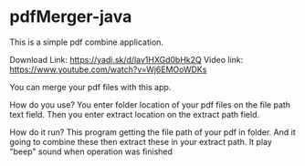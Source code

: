 # pdfMerger-java
This is a simple pdf combine application.

Download Link: https://yadi.sk/d/lav1HXGd0bHk2Q
Video link: https://www.youtube.com/watch?v=Wj6EMOoWDKs

You can merge your pdf files with this app.

How do you use?
You enter folder location of your pdf files on the file path text field.
Then you enter extract location on the extract path field.

How do it run?
This program getting the file path of your pdf in folder.
And it going to combine these then extract these in your extract path.
It play "beep" sound when operation was finished

